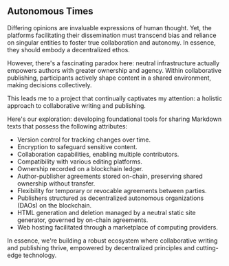 ## Autonomous Times

Differing opinions are invaluable expressions of human thought. Yet, the platforms facilitating their dissemination must transcend bias and reliance on singular entities to foster true collaboration and autonomy. In essence, they should embody a decentralized ethos.

However, there's a fascinating paradox here: neutral infrastructure actually empowers authors with greater ownership and agency. Within collaborative publishing, participants actively shape content in a shared environment, making decisions collectively.

This leads me to a project that continually captivates my attention: a holistic approach to collaborative writing and publishing.

Here's our exploration: developing foundational tools for sharing Markdown texts that possess the following attributes:

* Version control for tracking changes over time.
* Encryption to safeguard sensitive content.
* Collaboration capabilities, enabling multiple contributors.
* Compatibility with various editing platforms.
* Ownership recorded on a blockchain ledger.
* Author-publisher agreements stored on-chain, preserving shared ownership without transfer.
* Flexibility for temporary or revocable agreements between parties.
* Publishers structured as decentralized autonomous organizations (DAOs) on the blockchain.
* HTML generation and deletion managed by a neutral static site generator, governed by on-chain agreements.
* Web hosting facilitated through a marketplace of computing providers.

In essence, we're building a robust ecosystem where collaborative writing and publishing thrive, empowered by decentralized principles and cutting-edge technology.





